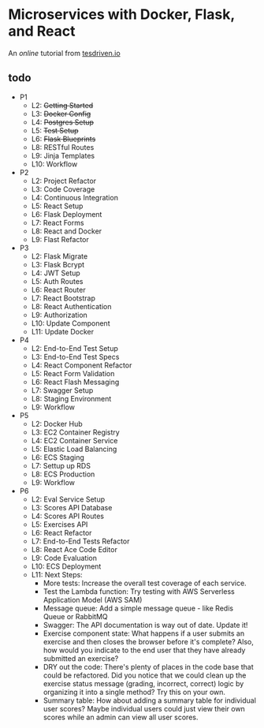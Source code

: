 # Microservices with Docker, Flask, and React
An _online_ tutorial from [tesdriven.io](https://testdriven.io/)
## todo
- P1
    - L2: ~~Getting Started~~
    - L3: ~~Docker Config~~
    - L4: ~~Postgres Setup~~
    - L5: ~~Test Setup~~
    - L6: ~~Flask Blueprints~~
    - L8: RESTful Routes
    - L9: Jinja Templates
    - L10: Workflow
- P2
    - L2: Project Refactor
    - L3: Code Coverage
    - L4: Continuous Integration
    - L5: React Setup
    - L6: Flask Deployment
    - L7: React Forms
    - L8: React and Docker
    - L9: Flast Refactor
- P3
    - L2: Flask Migrate
    - L3: Flask Bcrypt
    - L4: JWT Setup
    - L5: Auth Routes
    - L6: React Router
    - L7: React Bootstrap
    - L8: React Authentication
    - L9: Authorization
    - L10: Update Component
    - L11: Update Docker
- P4
    - L2: End-to-End Test Setup
    - L3: End-to-End Test Specs
    - L4: React Component Refactor
    - L5: React Form Validation
    - L6: React Flash Messaging
    - L7: Swagger Setup
    - L8: Staging Environment
    - L9: Workflow
- P5
    - L2: Docker Hub
    - L3: EC2 Container Registry
    - L4: EC2 Container Service
    - L5: Elastic Load Balancing
    - L6: ECS Staging
    - L7: Settup up RDS
    - L8: ECS Production
    - L9: Workflow
- P6
    - L2: Eval Service Setup
    - L3: Scores API Database
    - L4: Scores API Routes
    - L5: Exercises API
    - L6: React Refactor
    - L7: End-to-End Tests Refactor
    - L8: React Ace Code Editor
    - L9: Code Evaluation
    - L10: ECS Deployment
    - L11: Next Steps:
        - More tests: Increase the overall test coverage of each service.
        - Test the Lambda function: Try testing with AWS Serverless Application Model (AWS SAM)
        - Message queue: Add a simple message queue - like Redis Queue or RabbitMQ
        - Swagger: The API documentation is way out of date. Update it!
        - Exercise component state: What happens if a user submits an exercise and then closes the browser before it's complete? Also, how would you indicate to the end user that they have already submitted an exercise?
        - DRY out the code: There's plenty of places in the code base that could be refactored. Did you notice that we could clean up the exercise status message (grading, incorrect, correct) logic by organizing it into a single method? Try this on your own.
        - Summary table: How about adding a summary table for individual user scores? Maybe individual users could just view their own scores while an admin can view all user scores.
